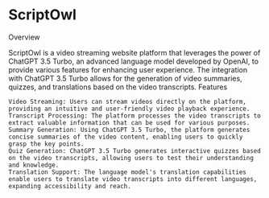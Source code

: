 # ScriptOwl

Overview

ScriptOwl is a video streaming website platform that leverages the power of ChatGPT 3.5 Turbo, an advanced language model developed by OpenAI, to provide various features for enhancing user experience. The integration with ChatGPT 3.5 Turbo allows for the generation of video summaries, quizzes, and translations based on the video transcripts.
Features

    Video Streaming: Users can stream videos directly on the platform, providing an intuitive and user-friendly video playback experience.
    Transcript Processing: The platform processes the video transcripts to extract valuable information that can be used for various purposes.
    Summary Generation: Using ChatGPT 3.5 Turbo, the platform generates concise summaries of the video content, enabling users to quickly grasp the key points.
    Quiz Generation: ChatGPT 3.5 Turbo generates interactive quizzes based on the video transcripts, allowing users to test their understanding and knowledge.
    Translation Support: The language model's translation capabilities enable users to translate video transcripts into different languages, expanding accessibility and reach.
